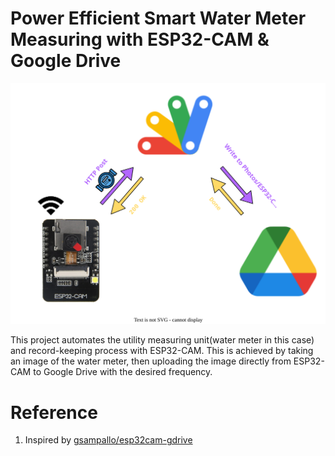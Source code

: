 # Power Efficient Smart Water Meter Measuring with ESP32-CAM & Google Drive

<p align="center">
    <a href="assets/esp32-cam.drawio.svg">
        <img src="assets/esp32-cam.drawio.svg" width = 700/ height=auto>
    </a>
</p>

This project automates the utility measuring unit(water meter in this case) and record-keeping process with ESP32-CAM. This is achieved by taking an image of the water meter, then uploading the image directly from ESP32-CAM to Google Drive with the desired frequency.

# Reference
1. Inspired by [gsampallo/esp32cam-gdrive](https://github.com/gsampallo/esp32cam-gdrive)
